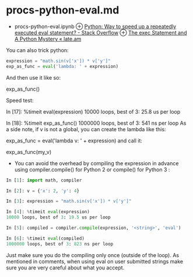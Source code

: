 # procs-python-eval.md
+ procs-python-eval.ipynb
⊕ [Python: Way to speed up a repeatedly executed eval statement? - Stack Overflow](https://stackoverflow.com/questions/12467570/python-way-to-speed-up-a-repeatedly-executed-eval-statement)
⊕ [The exec Statement and A Python Mystery « late.am](https://late.am/post/2012/04/30/the-exec-statement-and-a-python-mystery.html)

You can also trick python:

```python
expression = "math.sin(v['x']) * v['y']"
exp_as_func = eval('lambda: ' + expression)
```
And then use it like so:

exp_as_func()

Speed test:

In [17]: %timeit eval(expression)
10000 loops, best of 3: 25.8 us per loop

In [18]: %timeit exp_as_func()
1000000 loops, best of 3: 541 ns per loop
As a side note, if v is not a global, you can create the lambda like this:

exp_as_func = eval('lambda v: ' + expression)
and call it:

exp_as_func(my_v)

+ You can avoid the overhead by compiling the expression in advance using  compiler.compile() for Python 2 or compile() for Python 3 :

```python
In [1]: import math, compiler

In [2]: v = {'x': 2, 'y': 4}

In [3]: expression = "math.sin(v['x']) * v['y']"

In [4]: %timeit eval(expression)
10000 loops, best of 3: 19.5 us per loop

In [5]: compiled = compiler.compile(expression, '<string>', 'eval')

In [6]: %timeit eval(compiled)
1000000 loops, best of 3: 823 ns per loop
```
Just make sure you do the compiling only once (outside of the loop). As mentioned in comments, when using eval on user submitted strings make sure you are very careful about what you accept.